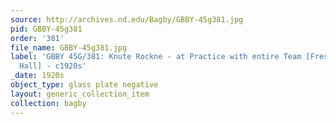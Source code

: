 ```yaml
---
source: http://archives.nd.edu/Bagby/GBBY-45g381.jpg
pid: GBBY-45g381
order: '381'
file_name: GBBY-45g381.jpg
label: 'GBBY 45G/381: Knute Rockne - at Practice with entire Team [Freshman or Sophomore
  Hall] - c1920s'
_date: 1920s
object_type: glass plate negative
layout: generic_collection_item
collection: bagby
---
```

